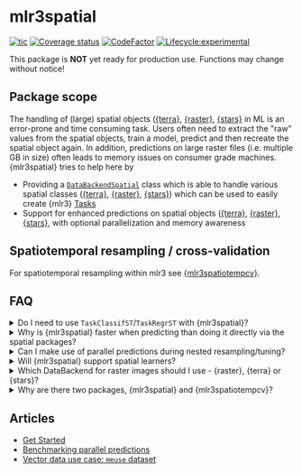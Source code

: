 # mlr3spatial

<!-- badges: start -->

[![tic](https://github.com/mlr-org/mlr3spatial/workflows/tic/badge.svg?branch=main)](https://github.com/mlr-org/mlr3spatial/actions)
[![Coverage status](https://codecov.io/gh/mlr-org/mlr3spatial/branch/main/graph/badge.svg)](https://codecov.io/github/mlr-org/mlr3spatial?branch=main)
[![CodeFactor](https://www.codefactor.io/repository/github/mlr-org/mlr3spatial/badge)](https://www.codefactor.io/repository/github/mlr-org/mlr3spatial)
[![Lifecycle:experimental](https://img.shields.io/badge/lifecycle-experimental-orange.svg)](https://lifecycle.r-lib.org/articles/stages.html#experimental)
<!-- badges: end -->

This package is **NOT** yet ready for production use.
Functions may change without notice!

## Package scope

The handling of (large) spatial objects ([{terra}](https://cran.r-project.org/web/packages/terra/index.html), [{raster}](https://cran.r-project.org/web/packages/raster/index.html), [{stars}](https://cran.r-project.org/web/packages/stars/index.html) in ML is an error-prone and time consuming task.
Users often need to extract the "raw" values from the spatial objects, train a model, predict and then recreate the spatial object again.
In addition, predictions on large raster files (i.e. multiple GB in size) often leads to memory issues on consumer grade machines.
{mlr3spatial} tries to help here by

- Providing a [`DataBackendSpatial`](https://mlr3.mlr-org.com/reference/DataBackend.html) class which is able to handle various spatial classes ([{terra}](https://cran.r-project.org/web/packages/terra/index.html), [{raster}](https://cran.r-project.org/web/packages/raster/index.html), [{stars}](https://cran.r-project.org/web/packages/stars/index.html)) which can be used to easily create {mlr3} [Tasks](https://mlr3.mlr-org.com/reference/Task.html)
- Support for enhanced predictions on spatial objects ([{terra}](https://cran.r-project.org/web/packages/terra/index.html), [{raster}](https://cran.r-project.org/web/packages/raster/index.html), [{stars}](https://cran.r-project.org/web/packages/stars/index.html), with optional parallelization and memory awareness

## Spatiotemporal resampling / cross-validation

For spatiotemporal resampling within mlr3 see [{mlr3spatiotempcv}](https://github.com/mlr-org/mlr3spatiotempcv).

## FAQ

<details>
  <summary>Do I need to use <code>TaskClassifST</code>/<code>TaskRegrST</code> with {mlr3spatial}?</summary>
  <br>
  No, you can use `TaskClassif` and `TaskRegr`. However, their `*ST` equivalents will also work.
  When we introduced the `*ST` tasks, we had no support for spatial backends yet and there was a need to store the spatial information somewhere.
</details>

<details>
  <summary>Why is {mlr3spatial} faster when predicting than doing it directly via the spatial packages?</summary>
  <br>
  {mlr3spatial} makes use of the parallel prediction heuristic within {mlr3}.
  This one makes use of the {future} and {data.table} packages for parallelization and data handling.
  If {mlr3spatial} is faster, than this way seems to be more efficient than the parallelization built into the respective other packages.
  We have seen larger speedups for {mlr3spatial} compared to other alternatives the larger the raster file is.
</details>

<details>
  <summary>Can I make use of parallel predictions during nested resampling/tuning?</summary>
  <br>
  Yes, {mlr3} supports (nested) parallelization via the {future} framework.
  Watch out for required resources when having multiple parallelized layers.
</details>

<details>
  <summary>Will {mlr3spatial} support spatial learners?</summary>
  <br>
 Eventually. It is not yet clear whether these would live in {mlr3extralearners} or in {mlr3spatial}.
 So far there are none yet.
</details>

<details>
  <summary>Which DataBackend for raster images should I use - {raster}, {terra} or {stars}?</summary>
  <br>
  We try to refrain from making "use X or Y" suggestions within the mlr-org framework.
  {terra} is the successor of the {raster} package from the same developer.
  {stars} is package which also comes with support for multidimensional arrays and is from the same author as the {sf} package.
  All packages have advantages and disadvantages - we recommend to browse all packages to make an educated decision which package to use in your analysis.
</details>

<details>
  <summary>Why are there two packages, {mlr3spatial} and {mlr3spatiotempcv}?</summary>
  <br>
  {mlr3spatiotempcv} is solely devoted to resampling techniques.
  There are quite a few and keeping packages small is one of the development philosophies of the mlr3 framework.
  Also back in the days when {mlr3spatiotempcv} was developed it was not yet clear how we want to structure additional spatial components such as prediction support for spatial classes and so on.
</details>

## Articles

- [Get Started](https://mlr3spatial.mlr-org.com/articles/mlr3spatial.html)
- [Benchmarking parallel predictions](https://mlr3spatial.mlr-org.com/articles/benchmark.html)
- [Vector data use case: `meuse` dataset](https://mlr3spatial.mlr-org.com/articles/meuse.html)
